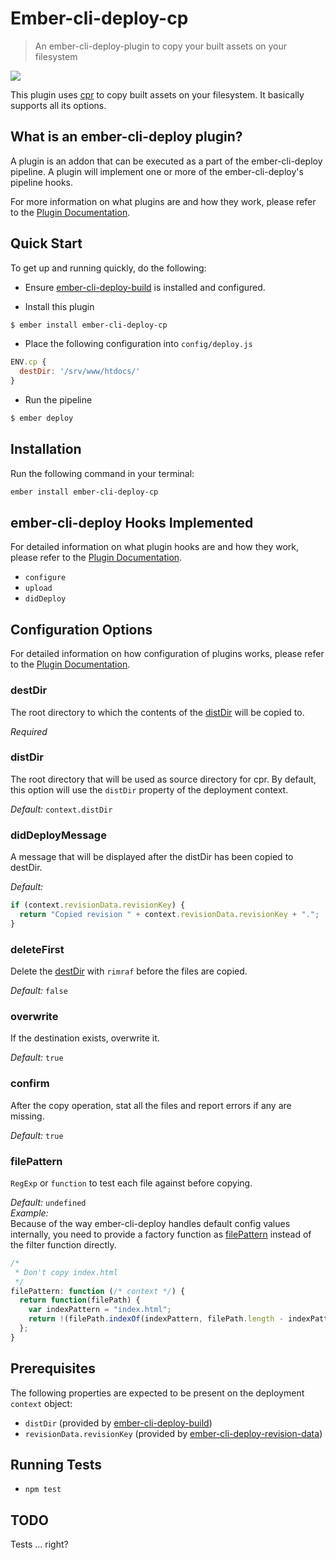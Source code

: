 # Ember-cli-deploy-cp

> An ember-cli-deploy-plugin to copy your built assets on your filesystem

[![](https://ember-cli-deploy.github.io/ember-cli-deploy-version-badges/plugins/ember-cli-deploy-cp.svg)](http://ember-cli-deploy.github.io/ember-cli-deploy-version-badges/)

This plugin uses [cpr][1] to copy built assets on your filesystem. It basically supports all its options.

## What is an ember-cli-deploy plugin?

A plugin is an addon that can be executed as a part of the ember-cli-deploy pipeline. A plugin will implement one or more of the ember-cli-deploy's pipeline hooks.

For more information on what plugins are and how they work, please refer to the [Plugin Documentation][2].

## Quick Start
To get up and running quickly, do the following:

- Ensure [ember-cli-deploy-build][3] is installed and configured.

- Install this plugin

```bash
$ ember install ember-cli-deploy-cp
```

- Place the following configuration into `config/deploy.js`

```javascript
ENV.cp {
  destDir: '/srv/www/htdocs/'
}
```

- Run the pipeline

```bash
$ ember deploy
```

## Installation
Run the following command in your terminal:

```bash
ember install ember-cli-deploy-cp
```

## ember-cli-deploy Hooks Implemented

For detailed information on what plugin hooks are and how they work, please refer to the [Plugin Documentation][2].

- `configure`
- `upload`
- `didDeploy`

## Configuration Options

For detailed information on how configuration of plugins works, please refer to the [Plugin Documentation][2].

### destDir

The root directory to which the contents of the [distDir](#distdir) will be copied to.

*Required*

### distDir

The root directory that will be used as source directory for cpr. By default, this option will use the `distDir` property of the deployment context.

*Default:* `context.distDir`

### didDeployMessage

A message that will be displayed after the distDir has been copied to destDir.

*Default:*

```javascript
if (context.revisionData.revisionKey) {
  return "Copied revision " + context.revisionData.revisionKey + ".";
}
```

### deleteFirst

Delete the [destDir](#destdir) with `rimraf` before the files are copied.

*Default:* `false`

### overwrite

If the destination exists, overwrite it.

*Default:* `true`

### confirm

After the copy operation, stat all the files and report errors if any are missing.

*Default:* `true`

### filePattern

`RegExp` or `function` to test each file against before copying.

*Default:* `undefined`  
*Example:*  
Because of the way ember-cli-deploy handles default config values internally, you need to provide a factory function as [filePattern](#filepattern) instead of the filter function directly.

```javascript
/*
 * Don't copy index.html 
 */
filePattern: function (/* context */) {
  return function(filePath) {
    var indexPattern = "index.html";
    return !(filePath.indexOf(indexPattern, filePath.length - indexPattern.length) !== -1);
  };
}
```

## Prerequisites

The following properties are expected to be present on the deployment `context` object:

- `distDir`                     (provided by [ember-cli-deploy-build][3])
- `revisionData.revisionKey`    (provided by [ember-cli-deploy-revision-data][4])

## Running Tests

- `npm test`

## TODO

Tests ... right?

[1]: https://github.com/davglass/cpr "cpr"
[2]: http://ember-cli.github.io/ember-cli-deploy/plugins "Plugin Documentation"
[3]: https://github.com/zapnito/ember-cli-deploy-build "ember-cli-deploy-build"
[4]: https://github.com/zapnito/ember-cli-deploy-revision-data "ember-cli-deploy-revision-data"
